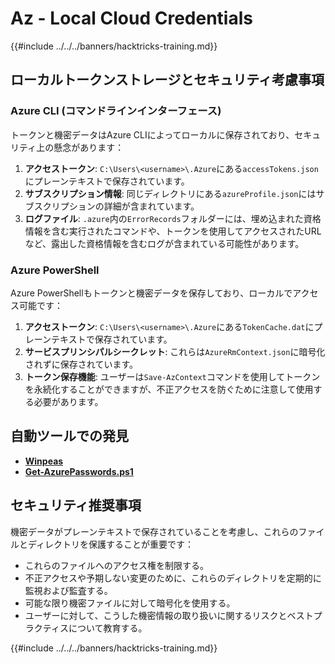 # Az - Local Cloud Credentials

{{#include ../../../banners/hacktricks-training.md}}

## ローカルトークンストレージとセキュリティ考慮事項

### Azure CLI (コマンドラインインターフェース)

トークンと機密データはAzure CLIによってローカルに保存されており、セキュリティ上の懸念があります：

1. **アクセストークン**: `C:\Users\<username>\.Azure`にある`accessTokens.json`にプレーンテキストで保存されています。
2. **サブスクリプション情報**: 同じディレクトリにある`azureProfile.json`にはサブスクリプションの詳細が含まれています。
3. **ログファイル**: `.azure`内の`ErrorRecords`フォルダーには、埋め込まれた資格情報を含む実行されたコマンドや、トークンを使用してアクセスされたURLなど、露出した資格情報を含むログが含まれている可能性があります。

### Azure PowerShell

Azure PowerShellもトークンと機密データを保存しており、ローカルでアクセス可能です：

1. **アクセストークン**: `C:\Users\<username>\.Azure`にある`TokenCache.dat`にプレーンテキストで保存されています。
2. **サービスプリンシパルシークレット**: これらは`AzureRmContext.json`に暗号化されずに保存されています。
3. **トークン保存機能**: ユーザーは`Save-AzContext`コマンドを使用してトークンを永続化することができますが、不正アクセスを防ぐために注意して使用する必要があります。

## 自動ツールでの発見

- [**Winpeas**](https://github.com/carlospolop/PEASS-ng/tree/master/winPEAS/winPEASexe)
- [**Get-AzurePasswords.ps1**](https://github.com/NetSPI/MicroBurst/blob/master/AzureRM/Get-AzurePasswords.ps1)

## セキュリティ推奨事項

機密データがプレーンテキストで保存されていることを考慮し、これらのファイルとディレクトリを保護することが重要です：

- これらのファイルへのアクセス権を制限する。
- 不正アクセスや予期しない変更のために、これらのディレクトリを定期的に監視および監査する。
- 可能な限り機密ファイルに対して暗号化を使用する。
- ユーザーに対して、こうした機密情報の取り扱いに関するリスクとベストプラクティスについて教育する。

{{#include ../../../banners/hacktricks-training.md}}

